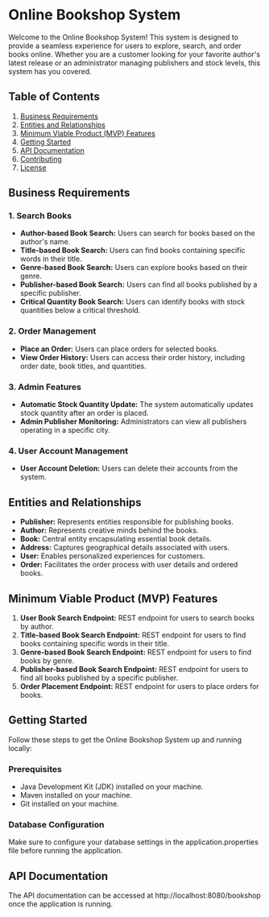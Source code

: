# Online Bookshop System

Welcome to the Online Bookshop System! This system is designed to provide a seamless experience for users to explore, search, and order books online. Whether you are a customer looking for your favorite author's latest release or an administrator managing publishers and stock levels, this system has you covered.

## Table of Contents
1. [Business Requirements](#business-requirements)
2. [Entities and Relationships](#entities-and-relationships)
3. [Minimum Viable Product (MVP) Features](#minimum-viable-product-mvp-features)
4. [Getting Started](#getting-started)
5. [API Documentation](#api-documentation)
6. [Contributing](#contributing)
7. [License](#license)

## Business Requirements
### 1. Search Books
   - **Author-based Book Search:** Users can search for books based on the author's name.
   - **Title-based Book Search:** Users can find books containing specific words in their title.
   - **Genre-based Book Search:** Users can explore books based on their genre.
   - **Publisher-based Book Search:** Users can find all books published by a specific publisher.
   - **Critical Quantity Book Search:** Users can identify books with stock quantities below a critical threshold.

### 2. Order Management
   - **Place an Order:** Users can place orders for selected books.
   - **View Order History:** Users can access their order history, including order date, book titles, and quantities.

### 3. Admin Features
   - **Automatic Stock Quantity Update:** The system automatically updates stock quantity after an order is placed.
   - **Admin Publisher Monitoring:** Administrators can view all publishers operating in a specific city.

### 4. User Account Management
   - **User Account Deletion:** Users can delete their accounts from the system.

## Entities and Relationships
- **Publisher:** Represents entities responsible for publishing books.
- **Author:** Represents creative minds behind the books.
- **Book:** Central entity encapsulating essential book details.
- **Address:** Captures geographical details associated with users.
- **User:** Enables personalized experiences for customers.
- **Order:** Facilitates the order process with user details and ordered books.

## Minimum Viable Product (MVP) Features
1. **User Book Search Endpoint:** REST endpoint for users to search books by author.
2. **Title-based Book Search Endpoint:** REST endpoint for users to find books containing specific words in their title.
3. **Genre-based Book Search Endpoint:** REST endpoint for users to find books by genre.
4. **Publisher-based Book Search Endpoint:** REST endpoint for users to find all books published by a specific publisher.
5. **Order Placement Endpoint:** REST endpoint for users to place orders for books.

## Getting Started
Follow these steps to get the Online Bookshop System up and running locally:

### Prerequisites
- Java Development Kit (JDK) installed on your machine.
- Maven installed on your machine.
- Git installed on your machine.

### Database Configuration
Make sure to configure your database settings in the application.properties file before running the application.

## API Documentation
The API documentation can be accessed at http://localhost:8080/bookshop once the application is running.
